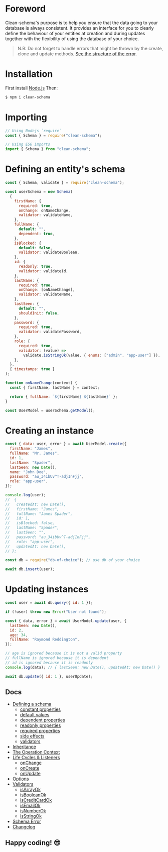 # Foreword

Clean-schema's purpose is to help you ensure that the data going to your database is always consistent. It provides an interface for you to clearly define the behaviour of your entities at creation and during updates together with the flexibility of using the database of your choice.

> N.B: Do not forget to handle errors that might be thrown by the create, clone and update methods. [See the structure of the error](./docs/v1.4.10/schema-error.md#structure-of-schema-error).

# Installation

First install [Node.js](http://nodejs.org/) Then:

```bash
$ npm i clean-schema
```

# Importing

```js
// Using Nodejs `require`
const { Schema } = require("clean-schema");

// Using ES6 imports
import { Schema } from "clean-schema";
```

# Defining an entity's schema

```js
const { Schema, validate } = require("clean-schema");

const userSchema = new Schema(
  {
    firstName: {
      required: true,
      onChange: onNameChange,
      validator: validateName,
    },
    fullName: {
      default: "",
      dependent: true,
    },
    isBlocked: {
      default: false,
      validator: validateBoolean,
    },
    id: {
      readonly: true,
      validator: validateId,
    },
    lastName: {
      required: true,
      onChange: [onNameChange],
      validator: validateName,
    },
    lastSeen: {
      default: "",
      shouldInit: false,
    },
    password: {
      required: true,
      validator: validatePassword,
    },
    role: {
      required: true,
      validator: (value) =>
        validate.isStringOk(value, { enums: ["admin", "app-user"] }),
    },
  },
  { timestamps: true }
);

function onNameChange(context) {
  const { firstName, lastName } = context;

  return { fullName: `${firstName} ${lastName}` };
}

const UserModel = userSchema.getModel();
```

# Creating an instance

```js
const { data: user, error } = await UserModel.create({
  firstName: "James",
  fullName: "Mr. James",
  id: 1,
  lastName: "Spader",
  lastSeen: new Date(),
  name: "John Doe",
  password: "au_34ibUv^T-adjInFjj",
  role: "app-user",
});

console.log(user);
//  {
//   createdAt: new Date(),
//   firstName: "James",
//   fullName: "James Spader",
//   id: 1,
//   isBlocked: false,
//   lastName: "Spader",
//   lastSeen: "",
//   password: "au_34ibUv^T-adjInFjj",
//   role: "app-user",
//   updatedAt: new Date(),
// };

const db = require("db-of-choice"); // use db of your choice

await db.insert(user);
```

# Updating instances

```js
const user = await db.query({ id: 1 });

if (!user) throw new Error("User not found");

const { data, error } = await UserModel.update(user, {
  lastSeen: new Date(),
  id: 2,
  age: 34,
  fullName: "Raymond Reddington",
});

// age is ignored because it is not a valid property
// fullName is ignored because it is dependent
// id is ignored because it is readonly
console.log(data); // { lastSeen: new Date(), updatedAt: new Date() }

await db.update({ id: 1 }, userUpdate);
```

## Docs

- [Defining a schema](./docs/v1.4.10/schema/definition/index.md#defining-a-schema)
  - [constant properties](./docs/v1.5.0/schema/definition/constants.md#constant-properties-v150)
  - [default values](./docs/v1.4.10/schema/definition/defaults.md#default-values)
  - [dependent properties](./docs/v1.4.10/schema/definition/dependents.md#dependent-properties)
  - [readonly properties](./docs/v1.4.10/schema/definition/readonly.md#readonly-properties)
  - [required properties](./docs/v1.5.0/schema/definition/required.md#required-properties)
  - [side effects](./docs/v1.5.0/schema/definition/side-effects.md#side-effect-properties)
  - [validators]()
- [Inheritance](./docs/v1.4.6/schema/inheritance.md)
- [The Operation Context](./docs/v1.4.6/schema/life-cycles.md#the-operation-context)
- [Life Cycles & Listeners](./docs/v1.4.6/schema/life-cycles.md#life-cycle-listeners)
  - [onChange](./docs/v1.4.10/schema/life-cycles.md#onchange)
  - [onCreate](./docs/v1.4.10/schema/life-cycles.md#oncreate)
  - [onUpdate](./docs/v1.4.10/schema/life-cycles.md#onupdate)
- [Options](./docs/v1.4.7/schema/definition.md#options)
- [Validators](./docs/v1.4.6/validate/index.md#validators)
  - [isArrayOk](./docs/v1.4.6/validate/isArrayOk.md)
  - [isBooleanOk](./docs/v1.4.6/validate/isBooleanOk.md)
  - [isCreditCardOk](./docs/v1.4.6/validate/isCreditCardOk.md)
  - [isEmailOk](./docs/v1.4.6/validate/isEmailOk.md)
  - [isNumberOk](./docs/v1.4.6/validate/isNumberOk.md)
  - [isStringOk](./docs/v1.4.6/validate/isStringOk.md)
- [Schema Error](./docs/v1.4.10/schema-error.md#structure-of-schema-error)
- [Changelog](./docs/v2.0.0/CHANGELOG.md#changelog)

## Happy coding! 😎
